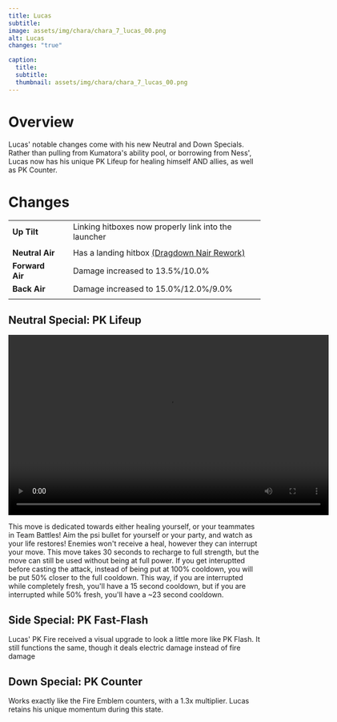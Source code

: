 ```yaml
---
title: Lucas
subtitle: 
image: assets/img/chara/chara_7_lucas_00.png
alt: Lucas
changes: "true"

caption:
  title:
  subtitle: 
  thumbnail: assets/img/chara/chara_7_lucas_00.png
---
```


# Overview 

Lucas' notable changes come with his new Neutral and Down Specials. Rather than pulling from Kumatora's ability pool, or borrowing from Ness', Lucas now has his unique PK Lifeup for healing himself AND allies, as well as PK Counter.


# Changes

| |  |  |
| :----------- | :-----: | ----------- |
| **Up Tilt** | | Linking hitboxes now properly link into the launcher |
|  |  |  |
| **Neutral Air** | | Has a landing hitbox [(Dragdown Nair Rework)](mechanics#Landing_Hits) |
| **Forward Air** | | Damage increased to 13.5%/10.0% |
| **Back Air** | | Damage increased to 15.0%/12.0%/9.0% |
|  |  |  |

## Neutral Special: PK Lifeup
<video src="https://csharpm7.github.io/Ultimate14/assets/img/videos/lucas_specialn.mp4" width="640" height="360" controls></video>

This move is dedicated towards either healing yourself, or your teammates in Team Battles! Aim the psi bullet for yourself or your party, and watch as your life restores! Enemies won't receive a heal, however they can interrupt your move. This move takes 30 seconds to recharge to full strength, but the move can still be used without being at full power. If you get interuptted before casting the attack, instead of being put at 100% cooldown, you will be put 50% closer to the full cooldown. This way, if you are interrupted while completely fresh, you'll have a 15 second cooldown, but if you are interrupted while 50% fresh, you'll have a ~23 second cooldown.

## Side Special: PK Fast-Flash

Lucas' PK Fire received a visual upgrade to look a little more like PK Flash. It still functions the same, though it deals electric damage instead of fire damage

## Down Special: PK Counter

Works exactly like the Fire Emblem counters, with a 1.3x multiplier. Lucas retains his unique momentum during this state.
